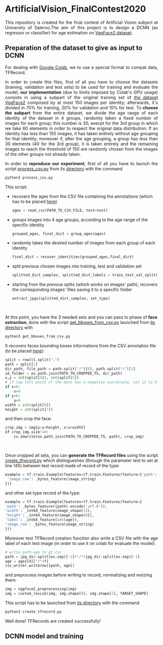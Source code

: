 # ArtificialVision_FinalContest2020
<div style="text-align: justify">

This repository is created for the final contest of Artificial Vision subject at University of Salerno.The aim of this project is to design a DCNN (as regressor or classifier) for age estimation on [VggFace2 dataset](https://github.com/ox-vgg/vgg_face2).

</div>

## **Preparation of the dataset to give as input to DCNN**
<div style="text-align: justify">

For dealing with [Google Colab](https://colab.research.google.com/), we to use a special format to compat data, TFRecord. 

In order to create this files, first of all you have to choose the datasets (training, validation and test sets) to be used for training and evaluate the model; **our implementation** (due to limits imposed by Colab's GPU usage) consists in using a subpart of the original training set of [the dataset VggFace2](https://github.com/ox-vgg/vgg_face2) composed by at most 150 images per identity; afterwards, it's divided in 70% for training, 20% for validation and 10% for test. To **choose the subpart** from the entire dataset, we divide the age range of each identity of the dataset in 4 groups, randomly taken a fixed number of images for each group; this number is 30, execpt for the 3rd group in which we take 60 elements in order to respect the original data distribution. If an identity has less than 150 images, it has taken entirely without age grouping for that identity; moreover if, after the age grouping, a group has less than 30 elements (40 for the 3rd group), it is taken entirely and the remaining images to reach the threshold of 150 are randomly chosen from the images of the other groups not already taken.

In order to **reproduce our experiment**, first of all you have to launch the script [process_csv.py](csv_preprocessing/process_csv.py) from its [directory](csv_preprocessing) with the command

</div>

```python
python3 process_csv.py
```

This script:
* recovers the ages from the CSV file containing the annotations (which has to be placed [here](CSV%20file%20for%20ages%20here))
    ```python
    ages = read_csv(PATH_TO_CSV_FILE, test=test)
    ```
* groups images into 4 age groups, according to the age range of the specific identity
    ```python
    grouped_ages, final_dict = group_ages(ages)
    ```
* randomly takes the desired number of images from each group of each identity
    ```python
    final_dict = recover_identities(grouped_ages,final_dict)
    ```
* split previous chosen images into training, test and validation set
    ```python
    splitted_dict_samples, splitted_dict_labels = train_test_val_split(ages, final_dict)
    ```
* starting from the prevous splits (which works on images' path), recovers the corresponding images' files saving it to a specific folder
    ```python
    extract_jpgs(splitted_dict_samples, set_type)
    ```
<br/>

At this point, you have the 3 needed sets and you can pass to phase of **face extraction**, done with the script [get_bboxes_from_csv.py](face_extraction/get_bboxes_from_csv.py) launched from [its directory](face_extraction/) with
```python
python3 get_bboxes_from_csv.py
```
It recovers faces bounding boxes informations from the CSV annotation file (to be placed [here](face_annotations/CSV%20files%20for%20crop%20here)):
```python
split = row[0].split(",")
path = split[2]
dir_path, file_path = path.split("/")[0], path.split("/")[1]
id_folder = os.path.join(PATH_TO_CROPPED_TS, dir_path)
x,y = int(split[4]), int(split[5])
# if top-left point of the bbox has a negative coordinate, set it to 0 because it probably means that the face is outside the limits of the image
if x<0:
    x=0
if y<0:
    y=0
width = int(split[6])
height = int(split[7])
```
and then crop the face:
```python
crop_img = img[y:y+height, x:x+width]
if crop_img.size!=0:
    cv.imwrite(os.path.join(PATH_TO_CROPPED_TS, path), crop_img)
```
<br/>

<div style="text-align: justify">

Once cropped all sets, you can **generate the TFRecord files** using the script [create_tfrecord.py](tfrecord_management/create_tfrecord.py) which distingueshes (through the parameter _test_ to set at line 145) between test record made of record of the type:

</div>

```python
example = tf.train.Example(features=tf.train.Features(feature={'path': _bytes_feature((path).encode('utf-8')),
 'image_raw': _bytes_feature(image_string)
}))
```
and other set type record of the type:
```python
example = tf.train.Example(features=tf.train.Features(feature={
'path': _bytes_feature((path).encode('utf-8')),
'width': _int64_feature(image_shape[1]),
'height': _int64_feature(image_shape[0]),
'label': _int64_feature(int(age)),
'image_raw': _bytes_feature(image_string)
}))
```

<div style="text-align: justify">

Moreover test TFRecord creation function also write a CSV file with the age label of each test image (in order to use it on colab for evaluate the model):

</div>

```python
# write path-age to gt csv
path = jpg_dir.split(os.sep)[-2]+"/"+jpg_dir.split(os.sep)[-1]
age = ages[d]["/"+f]
csv_writer.writerow([path, age])
```
and preprocess images before writing to record, normalizing and resizing them:
```python
img = vggface2_preprocessing(img)
img = custom_resize(img, img.shape[0], img.shape[1], TARGET_SHAPE)
```
This script has to be launched from [its directory](tfrecord_management/) with the command
```python
python3 create_tfrecord.py
```
Well done! TFRecords are created successfully!

## **DCNN model and training**
